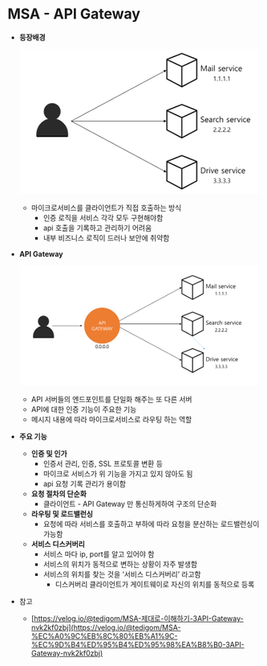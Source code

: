 # MSA - API Gateway

- **등장배경**
    
    ![Untitled](../images/apiGateway/Untitled.png)
    
    - 마이크로서비스를 클라이언트가 직접 호출하는 방식
        - 인증 로직을 서비스 각각 모두 구현해야함
        - api 호출을 기록하고 관리하기 어려움
        - 내부 비즈니스 로직이 드러나 보안에 취약함
    
- **API Gateway**
    
    
    ![Untitled](../images/apiGateway//Untitled%201.png)
    
    - API 서버들의 엔드포인트를 단일화 해주는 또 다른 서버
    - API에 대한 인증 기능이 주요한 기능
    - 메시지 내용에 따라 마이크로서비스로 라우팅 하는 역할

- **주요 기능**
    - **인증 및 인가**
        - 인증서 관리, 인증, SSL 프로토콜 변환 등
        - 마이크로 서비스가 위 기능을 가지고 있지 않아도 됨
        - api 요청 기록 관리가 용이함
    - **요청 절차의 단순화**
        - 클라이언트 - API Gateway 만 통신하게하여 구조의 단순화
    - **라우팅 및 로드밸런싱**
        - 요청에 따라 서비스를 호출하고 부하에 따라 요청을 분산하는 로드밸런싱이 가능함
    - **서비스 디스커버리**
        - 서비스 마다 ip, port를 알고 있어야 함
        - 서비스의 위치가 동적으로 변하는 상황이 자주 발생함
        - 서비스의 위치를 찾는 것을 ‘서비스 디스커버리’ 라고함
            - 디스커버리 클라이언트가 게이트웨이로 자신의 위치를 동적으로 등록

- 참고
    - [https://velog.io/@tedigom/MSA-제대로-이해하기-3API-Gateway-nvk2kf0zbj](https://velog.io/@tedigom/MSA-%EC%A0%9C%EB%8C%80%EB%A1%9C-%EC%9D%B4%ED%95%B4%ED%95%98%EA%B8%B0-3API-Gateway-nvk2kf0zbj)